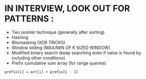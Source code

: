 # IN INTERVIEW, LOOK OUT FOR PATTERNS  :
* Two pointer technique (generally after sorting)
* Hashing
* Bitsmasking (XOR TRICKS)
* Window sliding (MAX/MIN OF K SIZED WINDOW)
* Modified binary search (keep searching even if value is found by including other conditions)
* Prefix cumulative sum array (for range queries)
```
prefix[i] = arr[i] + prefix[i - 1]
```
